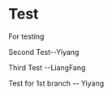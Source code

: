 Test
====

For testing


Second Test--Yiyang


Third Test --LiangFang

Test for 1st branch  -- Yiyang
